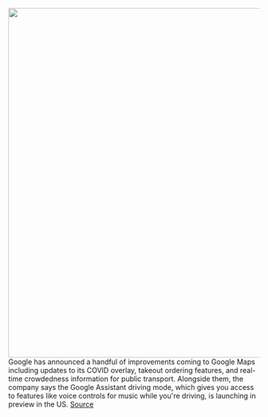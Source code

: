 <img src='https://cdn.vox-cdn.com/thumbor/A16Lpow4hW7_gDdDOkuPwEf-1e4=/0x0:1500x1000/1200x800/filters:focal(630x380:870x620)/cdn.vox-cdn.com/uploads/chorus_image/image/67803819/Live_Delivery_Status_framed.0.jpg' width='700px' /><br/>
Google has announced a handful of improvements coming to Google Maps including updates to its COVID overlay, takeout ordering features, and real-time crowdedness information for public transport. Alongside them, the company says the Google Assistant driving mode, which gives you access to features like voice controls for music while you're driving, is launching in preview in the US.
<a href='https://www.theverge.com/2020/11/17/21571074/google-maps-covid-layer-food-delivery-expected-time-public-transport-crowdedness-assistant-driving'> Source <a/>